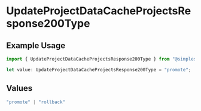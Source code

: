 # UpdateProjectDataCacheProjectsResponse200Type

## Example Usage

```typescript
import { UpdateProjectDataCacheProjectsResponse200Type } from "@simplesagar/vercel/models/updateprojectdatacacheop.js";

let value: UpdateProjectDataCacheProjectsResponse200Type = "promote";
```

## Values

```typescript
"promote" | "rollback"
```